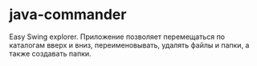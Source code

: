 # java-commander
Easy Swing explorer. Приложение позволяет перемещаться по каталогам вверх и вниз, переименовывать, удалять файлы и папки, а также создавать папки.
